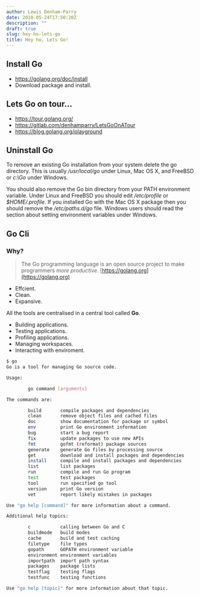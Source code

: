 ```yaml
---
author: Lewis Denham-Parry
date: 2018-05-24T17:50:20Z
description: ""
draft: true
slug: hey-ho-lets-go
title: Hey ho, Lets Go!
---
```


## Install Go

* https://golang.org/doc/install
* Download package and install.

## Lets Go on tour...

* https://tour.golang.org/
* https://gitlab.com/denhamparry/LetsGoOnATour
* https://blog.golang.org/playground

## Uninstall Go

To remove an existing Go installation from your system delete the go directory. This is usually */usr/local/go* under Linux, Mac OS X, and FreeBSD or *c:\Go* under Windows.

You should also remove the Go bin directory from your PATH environment variable. Under Linux and FreeBSD you should edit */etc/profile* or *$HOME/.profile*. If you installed Go with the Mac OS X package then you should remove the */etc/paths.d/go* file. Windows users should read the section about setting environment variables under Windows.

## Go Cli

### Why?

> The Go programming language is an open source project to make programmers *more productive*.
> [https://golang.org](https://golang.org)
 
* Effcient.
* Clean.
* Expansive.

All the tools are centralised in a central tool called **Go**.

* Building applications.
* Testing applications.
* Profiling applications.
* Managing workspaces.
* Interacting with enviroment.

```bash
$ go
Go is a tool for managing Go source code.

Usage:

        go command [arguments]

The commands are:

        build       compile packages and dependencies
        clean       remove object files and cached files
        doc         show documentation for package or symbol
        env         print Go environment information
        bug         start a bug report
        fix         update packages to use new APIs
        fmt         gofmt (reformat) package sources
        generate    generate Go files by processing source
        get         download and install packages and dependencies
        install     compile and install packages and dependencies
        list        list packages
        run         compile and run Go program
        test        test packages
        tool        run specified go tool
        version     print Go version
        vet         report likely mistakes in packages

Use "go help [command]" for more information about a command.

Additional help topics:

        c           calling between Go and C
        buildmode   build modes
        cache       build and test caching
        filetype    file types
        gopath      GOPATH environment variable
        environment environment variables
        importpath  import path syntax
        packages    package lists
        testflag    testing flags
        testfunc    testing functions

Use "go help [topic]" for more information about that topic.

```